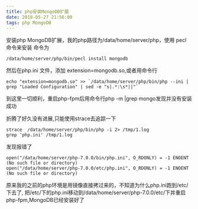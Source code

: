 ```yaml
---
title: php安装MongoDB扩展
date: 2018-05-27 21:56:00
tags: php MongoDB
---
```

安装php MongoDB扩展，我的php路径为/data/home/server/php，使用 pecl 命令来安装 命令为

```
/data/home/server/php/bin/pecl install mongodb
```
然后在php.ini 文件，添加 extension=mongodb.so,或者用命令行

```
echo "extension=mongodb.so" >> `/data/home/server/php/bin/php --ini | grep "Loaded Configuration" | sed -e "s|.*:\s*||"`
```
到这里一切顺利，重启php-fpm后用命令行php -m |grep mongo发现并没有安装成功
<!--more-->
折腾了好久没有进展,只能使用strace去追踪一下

```
strace  /data/home/server/php/bin/php -i 2> /tmp/1.log
grep 'php.ini' /tmp/1.log
```
发现报错了

```
open("/data/home/server/php-7.0.0/bin/php.ini", O_RDONLY) = -1 ENOENT (No such file or directory)  
open("/data/home/server/php-7.0.0/etc/php.ini", O_RDONLY) = -1 ENOENT (No such file or directory)
```
原来我的之前的php环境是用镜像直接拷过来的，不知道为什么php.ini跑到/etc/下去了, 把/etc/下的php.ini移动到/data/home/server/php-7.0.0/etc/下并重启php-fpm,MongoDB已经安装好了


